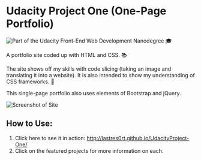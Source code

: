 # Udacity Project One (One-Page Portfolio)

![Part of the Udacity Front-End Web Development Nanodegree](https://img.shields.io/badge/Udacity-Front--End%20Web%20Developer%20Nanodegree-02b3e4.svg) 🎓

A portfolio site coded up with HTML and CSS. 📚

The site shows off my skills with code slicing (taking an image and translating it into a website). It is also intended to show my understanding of CSS frameworks. 🔪

This single-page portfolio also uses elements of Bootstrap and jQuery. 

![Screenshot of Site](http://i.imgur.com/SkPGg5L.jpg)

## How to Use:

1. Click here to see it in action: http://lastres0rt.github.io/UdacityProject-One/ 
2. Click on the featured projects for more information on each.
